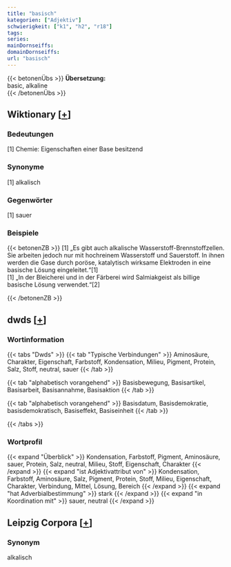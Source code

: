 ```yaml
---
title: "basisch"
kategorien: ["Adjektiv"]
schwierigkeit: ["k1", "h2", "r18"]
tags:
series:
mainDornseiffs:
domainDornseiffs:
url: "basisch"
---
```


{{< betonenÜbs >}}
**Übersetzung:**  
basic, alkaline  
{{< /betonenÜbs >}}

## Wiktionary [[+](https://de.wiktionary.org/wiki/basisch)]

### Bedeutungen
[1] Chemie: Eigenschaften einer Base besitzend  

### Synonyme
[1] alkalisch  

### Gegenwörter
[1] sauer  

### Beispiele
{{< betonenZB >}}
[1] „Es gibt auch alkalische Wasserstoff-Brennstoffzellen. Sie arbeiten jedoch nur mit hochreinem Wasserstoff und Sauerstoff. In ihnen werden die Gase durch poröse, katalytisch wirksame Elektroden in eine basische Lösung eingeleitet.“[1]  
[1] „In der Bleicherei und in der Färberei wird Salmiakgeist als billige basische Lösung verwendet.“[2]  

{{< /betonenZB >}}


## dwds [[+](https://www.dwds.de/wb/basisch)]

### Wortinformation
{{< tabs "Dwds" >}}
{{< tab "Typische Verbindungen" >}}
Aminosäure, Charakter, Eigenschaft, Farbstoff, Kondensation, Milieu, Pigment, Protein, Salz, Stoff, neutral, sauer
{{< /tab >}}

{{< tab "alphabetisch vorangehend" >}}
Basisbewegung, Basisartikel, Basisarbeit, Basisannahme, Basisaktion
{{< /tab >}}

{{< tab "alphabetisch vorangehend" >}}
Basisdatum, Basisdemokratie, basisdemokratisch, Basiseffekt, Basiseinheit
{{< /tab >}}

{{< /tabs >}}

### Wortprofil
{{< expand "Überblick" >}} Kondensation, Farbstoff, Pigment, Aminosäure, sauer, Protein, Salz, neutral, Milieu, Stoff, Eigenschaft, Charakter {{< /expand >}}
{{< expand "ist Adjektivattribut von" >}} Kondensation, Farbstoff, Aminosäure, Salz, Pigment, Protein, Stoff, Milieu, Eigenschaft, Charakter, Verbindung, Mittel, Lösung, Bereich {{< /expand >}}
{{< expand "hat Adverbialbestimmung" >}} stark {{< /expand >}}
{{< expand "in Koordination mit" >}} sauer, neutral {{< /expand >}}

## Leipzig Corpora [[+](https://corpora.uni-leipzig.de/en/res?word=basisch&corpusId=deu_newscrawl-public_2018)]


### Synonym
alkalisch

